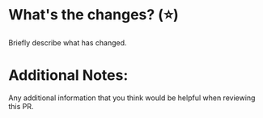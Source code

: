 # What's the changes? (:star:)
Briefly describe what has changed.

# Additional Notes:
Any additional information that you think would be helpful when reviewing this PR.




